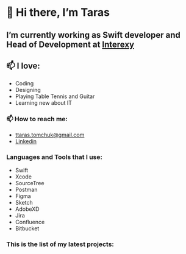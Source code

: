 # 👋 Hi there, I’m Taras

## I’m currently working as Swift developer and Head of Development at [Interexy](https://interexy.com/)

## 📫 I love:

  - Coding
  - Designing
  - Playing Table Tennis and Guitar
  - Learning new about IT

### 📫 How to reach me: 

  - ttaras.tomchuk@gmail.com
  - [Linkedin](https://www.linkedin.com/in/taras-tomchuk-a32055b0/)

### Languages and Tools that I use:

  - Swift
  - Xcode
  - SourceTree
  - Postman
  - Figma
  - Sketch
  - AdobeXD
  - Jira
  - Confluence
  - Bitbucket

### This is the list of my latest projects:
